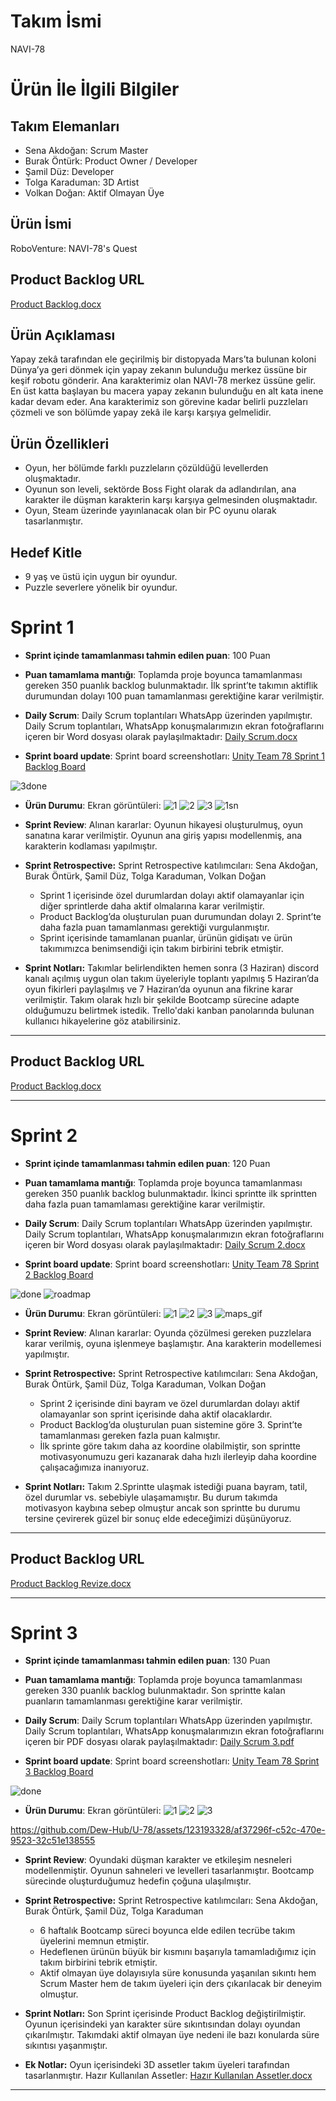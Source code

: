 # **Takım İsmi**

NAVI-78

# Ürün İle İlgili Bilgiler

## Takım Elemanları
- Sena Akdoğan: Scrum Master 
- Burak Öntürk: Product Owner / Developer 
- Şamil Düz: Developer
- Tolga Karaduman: 3D Artist
- Volkan Doğan: Aktif Olmayan Üye

## Ürün İsmi

RoboVenture: NAVI-78's Quest

## Product Backlog URL

[Product Backlog.docx](https://github.com/Dew-Hub/U-78/files/11782666/Product.Backlog.docx)

## Ürün Açıklaması

Yapay zekâ tarafından ele geçirilmiş bir distopyada Mars’ta bulunan koloni Dünya’ya geri dönmek için yapay zekanın bulunduğu merkez üssüne bir keşif robotu gönderir. Ana karakterimiz olan NAVI-78 merkez üssüne gelir. En üst katta başlayan bu macera yapay zekanın bulunduğu en alt kata inene kadar devam eder. Ana karakterimiz son görevine kadar belirli puzzleları çözmeli ve son bölümde yapay zekâ ile karşı karşıya gelmelidir.

## Ürün Özellikleri

- Oyun, her bölümde farklı puzzleların çözüldüğü levellerden oluşmaktadır.
- Oyunun son leveli, sektörde Boss Fight olarak da adlandırılan, ana karakter ile düşman karakterin karşı karşıya gelmesinden oluşmaktadır.
- Oyun, Steam üzerinde yayınlanacak olan bir PC oyunu olarak tasarlanmıştır.

## Hedef Kitle

- 9 yaş ve üstü için uygun bir oyundur.
- Puzzle severlere yönelik bir oyundur.

# Sprint 1

- **Sprint içinde tamamlanması tahmin edilen puan**: 100 Puan


- **Puan tamamlama mantığı**: Toplamda proje boyunca tamamlanması gereken 350 puanlık backlog bulunmaktadır. İlk sprint’te takımın aktiflik durumundan dolayı 100 puan tamamlanması gerektiğine karar verilmiştir.


- **Daily Scrum**: Daily Scrum toplantıları WhatsApp üzerinden yapılmıştır. Daily Scrum toplantıları, WhatsApp konuşmalarımızın ekran fotoğraflarını içeren bir Word dosyası olarak paylaşılmaktadır: [Daily Scrum.docx](https://github.com/Dew-Hub/U-78/files/11782675/Daily.Scrum.docx)

- **Sprint board update**: Sprint board screenshotları:
[Unity Team 78 Sprint 1 Backlog Board](https://trello.com/b/S0EaXG7N/1sprint)

![3done](https://github.com/Dew-Hub/U-78/assets/123193328/b13b6e01-c849-4ad1-81c5-23fd98e29f1b)


- **Ürün Durumu**: Ekran görüntüleri:
![1](https://github.com/Dew-Hub/U-78/assets/123193328/aa801eda-cf06-4119-8a35-2ebe8da8938d)
![2](https://github.com/Dew-Hub/U-78/assets/123193328/a3efa500-7b09-422d-9134-a086813b8536)
![3](https://github.com/Dew-Hub/U-78/assets/123193328/5254973c-c842-4183-8111-ab0a60a65e50)
![1sn](https://github.com/Dew-Hub/U-78/assets/123193328/ddb94595-f6c4-4c3d-a022-ece48c949634)

- **Sprint Review**: 
Alınan kararlar: Oyunun hikayesi oluşturulmuş, oyun sanatına karar verilmiştir. Oyunun ana giriş yapısı modellenmiş, ana karakterin kodlaması yapılmıştır. 

- **Sprint Retrospective:**
Sprint Retrospective katılımcıları: Sena Akdoğan, Burak Öntürk, Şamil Düz, Tolga Karaduman, Volkan Doğan
  - Sprint 1 içerisinde özel durumlardan dolayı aktif olamayanlar için diğer sprintlerde daha aktif olmalarına karar verilmiştir.
  - Product Backlog’da oluşturulan puan durumundan dolayı 2. Sprint’te daha fazla puan tamamlanması gerektiği vurgulanmıştır.
  - Sprint içerisinde tamamlanan puanlar, ürünün gidişatı ve ürün takımımızca benimsendiği için takım birbirini tebrik etmiştir.

- **Sprint Notları:**
Takımlar belirlendikten hemen sonra (3 Haziran) discord kanalı açılmış uygun olan takım üyeleriyle toplantı yapılmış 5 Haziran’da oyun fikirleri paylaşılmış ve 7 Haziran’da oyunun ana fikrine karar verilmiştir. Takım olarak hızlı bir şekilde Bootcamp sürecine adapte olduğumuzu belirtmek istedik.
Trello'daki kanban panolarında bulunan kullanıcı hikayelerine göz atabilirsiniz.


---

## Product Backlog URL

[Product Backlog.docx](https://github.com/Dew-Hub/U-78/files/11931696/Product.Backlog.docx)

---

# Sprint 2

- **Sprint içinde tamamlanması tahmin edilen puan**: 120 Puan


- **Puan tamamlama mantığı**: Toplamda proje boyunca tamamlanması gereken 350 puanlık backlog bulunmaktadır. İkinci sprintte ilk sprintten daha fazla puan tamamlaması gerektiğine karar verilmiştir.

- **Daily Scrum**: Daily Scrum toplantıları WhatsApp üzerinden yapılmıştır. Daily Scrum toplantıları, WhatsApp konuşmalarımızın ekran fotoğraflarını içeren bir Word dosyası olarak paylaşılmaktadır: [Daily Scrum 2.docx](https://github.com/Dew-Hub/U-78/files/11931705/Daily.Scrum.2.docx)

- **Sprint board update**: Sprint board screenshotları:
[Unity Team 78 Sprint 2 Backlog Board](https://trello.com/b/aTCsWqNO/2sprint)

![done](https://github.com/Dew-Hub/U-78/assets/123193328/8e1fc3dc-5c1d-49b5-98b0-87578f8b9a6e)
![roadmap](https://github.com/Dew-Hub/U-78/assets/123193328/278752bf-c1a1-4312-883d-01091f2c21e0)


- **Ürün Durumu**: Ekran görüntüleri:
![1](https://github.com/Dew-Hub/U-78/assets/123193328/fa0dcf32-8a34-461d-ae8a-a441893dcead)
![2](https://github.com/Dew-Hub/U-78/assets/123193328/30172614-8c80-4217-b037-4c9fdedd18a7)
![3](https://github.com/Dew-Hub/U-78/assets/123193328/06cf37c9-4752-4fea-9f34-af574eb56c10)
![maps_gif](https://github.com/Dew-Hub/U-78/assets/123193328/2150ad68-e022-4cf2-8895-224c268b99b8)

- **Sprint Review**: 
Alınan kararlar: Oyunda çözülmesi gereken puzzlelara karar verilmiş, oyuna işlenmeye başlamıştır. Ana karakterin modellemesi yapılmıştır.

- **Sprint Retrospective:**
Sprint Retrospective katılımcıları: Sena Akdoğan, Burak Öntürk, Şamil Düz, Tolga Karaduman, Volkan Doğan
  - Sprint 2 içerisinde dini bayram ve özel durumlardan dolayı aktif olamayanlar son sprint içerisinde daha aktif olacaklardır.
  - Product Backlog’da oluşturulan puan sistemine göre 3. Sprint’te tamamlanması gereken fazla puan kalmıştır.
  - İlk sprinte göre takım daha az koordine olabilmiştir, son sprintte motivasyonumuzu geri kazanarak daha hızlı ilerleyip daha koordine çalışacağımıza inanıyoruz.

- **Sprint Notları:**
Takım 2.Sprintte ulaşmak istediği puana bayram, tatil, özel durumlar vs. sebebiyle ulaşamamıştır. Bu durum takımda motivasyon kaybına sebep olmuştur ancak son sprintte bu durumu tersine çevirerek güzel bir sonuç elde edeceğimizi düşünüyoruz.


---

## Product Backlog URL

[Product Backlog Revize.docx](https://github.com/Dew-Hub/U-78/files/12065208/Product.Backlog.Revize.docx)

---

# Sprint 3

- **Sprint içinde tamamlanması tahmin edilen puan**: 130 Puan


- **Puan tamamlama mantığı**: Toplamda proje boyunca tamamlanması gereken 330 puanlık backlog bulunmaktadır. Son sprintte kalan puanların tamamlanması gerektiğine karar verilmiştir.

- **Daily Scrum**: Daily Scrum toplantıları WhatsApp üzerinden yapılmıştır. Daily Scrum toplantıları, WhatsApp konuşmalarımızın ekran fotoğraflarını içeren bir PDF dosyası olarak paylaşılmaktadır: [Daily Scrum 3.pdf](https://github.com/Dew-Hub/U-78/files/12065239/Daily.Scrum.3.pdf)

- **Sprint board update**: Sprint board screenshotları:
[Unity Team 78 Sprint 3 Backlog Board](https://trello.com/b/pqrA8bFU/3sprint)

![done](https://github.com/Dew-Hub/U-78/assets/123193328/5fdaec6f-53ac-4849-a967-4cd750f86452)


- **Ürün Durumu**: Ekran görüntüleri:
![1](https://github.com/Dew-Hub/U-78/assets/123193328/89cd09a2-9c5a-4082-b446-8cbada963e9c)
![2](https://github.com/Dew-Hub/U-78/assets/123193328/9310ab7a-c07c-4079-aea3-f8d5301ad144)
![3](https://github.com/Dew-Hub/U-78/assets/123193328/279f51d0-66d7-45b1-bc7f-fcfce6a085ee)


https://github.com/Dew-Hub/U-78/assets/123193328/af37296f-c52c-470e-9523-32c51e138555



- **Sprint Review**:
Oyundaki düşman karakter ve etkileşim nesneleri modellenmiştir. Oyunun sahneleri ve levelleri tasarlanmıştır. Bootcamp sürecinde oluşturduğumuz hedefin çoğuna ulaşılmıştır.

- **Sprint Retrospective:**
Sprint Retrospective katılımcıları: Sena Akdoğan, Burak Öntürk, Şamil Düz, Tolga Karaduman
  - 6 haftalık Bootcamp süreci boyunca elde edilen tecrübe takım üyelerini memnun etmiştir.
  - Hedeflenen ürünün büyük bir kısmını başarıyla tamamladığımız için takım birbirini tebrik etmiştir. 
  - Aktif olmayan üye dolayısıyla süre konusunda yaşanılan sıkıntı hem Scrum Master hem de takım üyeleri için ders çıkarılacak bir deneyim olmuştur.

- **Sprint Notları:**
Son Sprint içerisinde Product Backlog değiştirilmiştir. Oyunun içerisindeki yan karakter süre sıkıntısından dolayı oyundan çıkarılmıştır. Takımdaki aktif olmayan üye nedeni ile bazı konularda süre sıkıntısı yaşanmıştır.

- **Ek Notlar:**
Oyun içerisindeki 3D assetler takım üyeleri tarafından tasarlanmıştır.
Hazır Kullanılan Assetler: [Hazır Kullanılan Assetler.docx](https://github.com/Dew-Hub/U-78/files/12065246/Hazir.Kullanilan.Assetler.docx)


---
